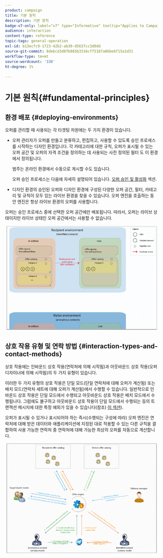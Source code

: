 ```yaml
---
product: campaign
title: 기본 원칙
description: 기본 원칙
badge-v7-only: label="v7" type="Informative" tooltip="Applies to Campaign Classic v7 only"
audience: interaction
content-type: reference
topic-tags: general-operation
exl-id: b13ecfc9-1723-42b2-ab30-d5637cc3d0dd
source-git-commit: 8debcd3d8fb883b3316cf75187a86bebf15a1d31
workflow-type: tm+mt
source-wordcount: '338'
ht-degree: 1%

---
```


# 기본 원칙{#fundamental-principles}



## 환경 배포 {#deploying-environments}

오퍼를 관리할 때 사용되는 각 타겟팅 차원에는 두 가지 환경이 있습니다.

* 오퍼 관리자가 오퍼를 만들고 분류하고, 편집하고, 사용할 수 있도록 승인 프로세스를 시작하는 디자인 환경입니다. 각 카테고리에 대한 규칙, 오퍼가 표시될 수 있는 오퍼 공간 및 오퍼의 자격 조건을 정의하는 데 사용되는 사전 정의된 필터 도 이 환경에서 정의됩니다.

   범주는 온라인 환경에서 수동으로 게시할 수도 있습니다.

   오퍼 승인 프로세스는 다음에 자세히 설명되어 있습니다. [오퍼 승인 및 활성화](../../interaction/using/approving-and-activating-an-offer.md) 섹션.

* 디자인 환경의 승인된 오퍼와 디자인 환경에 구성된 다양한 오퍼 공간, 필터, 카테고리 및 규칙이 모두 있는 라이브 환경을 찾을 수 있습니다. 오퍼 엔진을 호출하는 동안 엔진은 항상 라이브 환경의 오퍼를 사용합니다.

오퍼는 승인 프로세스 중에 선택한 오퍼 공간에만 배포됩니다. 따라서, 오퍼는 라이브 상태이지만 라이브 상태인 오퍼 공간에서는 사용할 수 없습니다.

![](assets/architecture_interaction1.png)

## 상호 작용 유형 및 연락 방법 {#interaction-types-and-contact-methods}

상호 작용에는 인바운드 상호 작용(연락처에 의해 시작됨)과 아웃바운드 상호 작용(오퍼 디자이너에 의해 시작됨)의 두 가지 유형이 있습니다.

이러한 두 가지 유형의 상호 작용은 단일 모드(단일 연락처에 대해 오퍼가 계산됨) 또는 배치 모드(연락처 세트에 대해 오퍼가 계산됨)에서 수행할 수 있습니다. 일반적으로 인바운드 상호 작용은 단일 모드에서 수행되고 아웃바운드 상호 작용은 배치 모드에서 수행됩니다. 그럼에도 불구하고 아웃바운드 상호 작용이 단일 모드에서 수행되는 등의 트랜잭션 메시지에 대한 특정 예외가 있을 수 있습니다(참조) [이 섹션](../../message-center/using/about-transactional-messaging.md)).

오퍼가 표시될 수 있거나 표시되어야 하는 즉시(수행되는 구성에 따라) 오퍼 엔진은 연락처에 대해 받은 데이터와 애플리케이션에 지정된 대로 적용할 수 있는 다른 규칙을 결합하여 사용 가능한 연락처 중 연락처에 대해 가능한 최상의 오퍼를 자동으로 계산합니다.

![](assets/architecture_interaction2.png)
